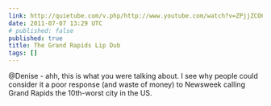 ```yaml
---
link: http://quietube.com/v.php/http://www.youtube.com/watch?v=ZPjjZCO67WI
date: 2011-07-07 13:29 UTC
# published: false
published: true
title: The Grand Rapids Lip Dub
tags: []
---
```


@Denise - ahh, this is what you were talking about. I see why people could consider it a poor response (and waste of money) to Newsweek calling Grand Rapids the 10th-worst city in the US.
